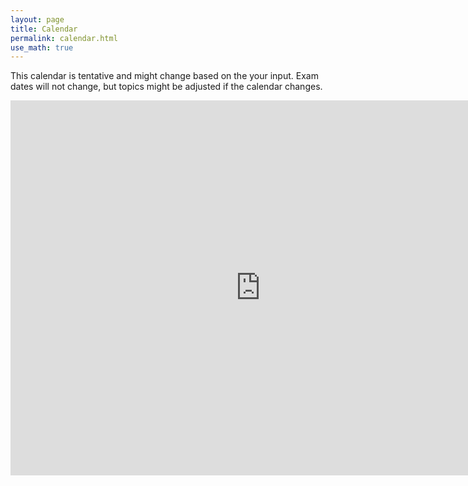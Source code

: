```yaml
---
layout: page
title: Calendar
permalink: calendar.html
use_math: true
---
```


This calendar is tentative and might change based on the your input.
Exam dates will not change, but topics might be adjusted if the calendar
changes.

<iframe src="https://calendar.google.com/calendar/embed?height=600&amp;wkst=1&amp;bgcolor=%23ffffff&amp;ctz=America%2FNew_York&amp;src=MzJvNTkxajZjMGlqczA3Z2xlZnJuOW1iZTBAZ3JvdXAuY2FsZW5kYXIuZ29vZ2xlLmNvbQ&amp;color=%23B39DDB" style="border-width:0" width="800" height="600" frameborder="0" scrolling="no"></iframe>
